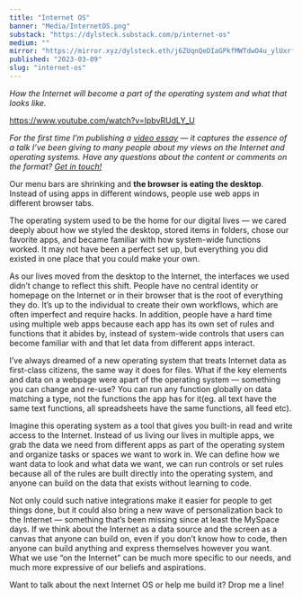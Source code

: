 ```yaml
---
title: "Internet OS"
banner: "Media/InternetOS.png"
substack: "https://dylsteck.substack.com/p/internet-os"
medium: ""
mirror: "https://mirror.xyz/dylsteck.eth/j6ZUqnQeDIaGPkfMWTdwO4u_ylUxrfTtb4djgi5O27A"
published: "2023-03-09"
slug: "internet-os"
---
```


*How the Internet will become a part of the operating system and what that looks like.*

https://www.youtube.com/watch?v=IpbvRUdLY_U

_For the first time I’m publishing a [video essay](https://www.youtube.com/watch?v=IpbvRUdLY_U) — it captures the essence of a talk I’ve been giving to many people about my views on the Internet and operating systems. Have any questions about the content or comments on the format? [Get in touch!](https://dylansteck.com/)_

Our menu bars are shrinking and **the browser is eating the desktop**. Instead of using apps in different windows, people use web apps in different browser tabs.

The operating system used to be the home for our digital lives — we cared deeply about how we styled the desktop, stored items in folders, chose our favorite apps, and became familiar with how system-wide functions worked. It may not have been a perfect set up, but everything you did existed in one place that you could make your own.

As our lives moved from the desktop to the Internet, the interfaces we used didn’t change to reflect this shift. People have no central identity or homepage on the Internet or in their browser that is the root of everything they do. It’s up to the individual to create their own workflows, which are often imperfect and require hacks. In addition, people have a hard time using multiple web apps because each app has its own set of rules and functions that it abides by, instead of system-wide controls that users can become familiar with and that let data from different apps interact.

I’ve always dreamed of a new operating system that treats Internet data as first-class citizens, the same way it does for files. What if the key elements and data on a webpage were apart of the operating system — something you can change and re-use? You can run any function globally on data matching a type, not the functions the app has for it(eg. all text have the same text functions, all spreadsheets have the same functions, all feed etc).

Imagine this operating system as a tool that gives you built-in read and write access to the Internet. Instead of us living our lives in multiple apps, we grab the data we need from different apps as part of the operating system and organize tasks or spaces we want to work in. We can define how we want data to look and what data we want, we can run controls or set rules because all of the rules are built directly into the operating system, and anyone can build on the data that exists without learning to code.

Not only could such native integrations make it easier for people to get things done, but it could also bring a new wave of personalization back to the Internet — something that’s been missing since at least the MySpace days. If we think about the Internet as a data source and the screen as a canvas that anyone can build on, even if you don’t know how to code, then anyone can build anything and express themselves however you want. What we use “on the Internet” can be much more specific to our needs, and much more expressive of our beliefs and aspirations.

Want to talk about the next Internet OS or help me build it? Drop me a line!